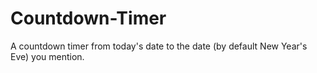 # Countdown-Timer
A countdown timer from today's date to the date (by default New Year's Eve) you mention.
